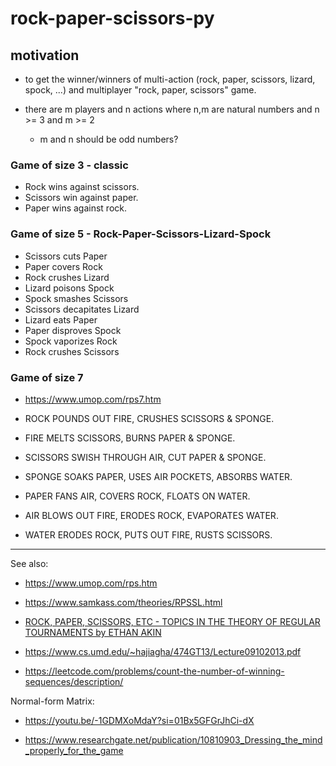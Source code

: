 # rock-paper-scissors-py

## motivation

- to get the winner/winners of multi-action (rock, paper, scissors, lizard, spock, ...) and multiplayer "rock, paper, scissors" game.

- there are m players and n actions where n,m are natural numbers and n >= 3 and m >= 2

  - m and n should be odd numbers?

### Game of size 3 - classic

- Rock wins against scissors.
- Scissors win against paper.
- Paper wins against rock.

### Game of size 5 - Rock-Paper-Scissors-Lizard-Spock

- Scissors cuts Paper
- Paper covers Rock
- Rock crushes Lizard
- Lizard poisons Spock
- Spock smashes Scissors
- Scissors decapitates Lizard
- Lizard eats Paper
- Paper disproves Spock
- Spock vaporizes Rock
- Rock crushes Scissors

### Game of size 7

- https://www.umop.com/rps7.htm

- ROCK POUNDS OUT FIRE, CRUSHES SCISSORS & SPONGE.
- FIRE MELTS SCISSORS, BURNS PAPER & SPONGE.
- SCISSORS SWISH THROUGH AIR, CUT PAPER & SPONGE.
- SPONGE SOAKS PAPER, USES AIR POCKETS, ABSORBS WATER.
- PAPER FANS AIR, COVERS ROCK, FLOATS ON WATER.
- AIR BLOWS OUT FIRE, ERODES ROCK, EVAPORATES WATER.
- WATER ERODES ROCK, PUTS OUT FIRE, RUSTS SCISSORS.

---

See also:

- https://www.umop.com/rps.htm

- https://www.samkass.com/theories/RPSSL.html

- [ROCK, PAPER, SCISSORS, ETC - TOPICS IN THE THEORY OF REGULAR TOURNAMENTS by ETHAN AKIN](https://arxiv.org/pdf/1806.11241)

- https://www.cs.umd.edu/~hajiagha/474GT13/Lecture09102013.pdf

- https://leetcode.com/problems/count-the-number-of-winning-sequences/description/

Normal-form Matrix:

- https://youtu.be/-1GDMXoMdaY?si=01Bx5GFGrJhCi-dX

- https://www.researchgate.net/publication/10810903_Dressing_the_mind_properly_for_the_game
